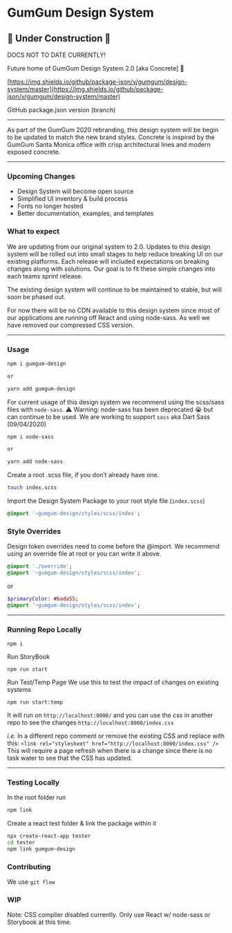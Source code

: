 # GumGum Design System

## 🚧 Under Construction 🚧

DOCS NOT TO DATE CURRENTLY!

Future home of GumGum Design System 2.0 [aka Concrete] 🚧

[https://img.shields.io/github/package-json/v/gumgum/design-system/master](https://img.shields.io/github/package-json/v/gumgum/design-system/master)

GitHub package.json version (branch)

---

As part of the GumGum 2020 rebranding, this design system will be begin to be updated to match the new brand styles. Concrete is inspired by the GumGum Santa Monica office with crisp architectural lines and modern exposed concrete.

---

### Upcoming Changes

- Design System will become open source
- Simplified UI inventory & build process
- Fonts no longer hosted
- Better documentation, examples, and templates

### What to expect

We are updating from our original system to 2.0. Updates to this design system will be rolled out into small stages to help reduce breaking UI on our existing platforms. Each release will included expectations on breaking changes along with solutions. Our goal is to fit these simple changes into each teams sprint release.

The existing design system will continue to be maintained to stable, but will soon be phased out.

For now there will be no CDN available to this design system since most of our applications are running off React and using node-sass. As well we have removed our compressed CSS version.

---

### Usage

```bash
npm i gumgum-design

or

yarn add gumgum-design
```

For current usage of this design system we recommend using the scss/sass files with `node-sass`. ⚠️ Warning: node-sass has been deprecated 😭  but can continue to be used. We are working to support `sass` aka Dart Sass (09/04/2020)

```bash
npm i node-sass

or

yarn add node-sass
```

Create a root .scss file, if you don’t already have one.

```bash
touch index.scss
```

Import the Design System Package to your root style file (`index.scss`)

```sass
@import '~gumgum-design/styles/scss/index';
```

### Style Overrides

Design token overrides need to come before the @import. We recommend using an override file at root or you can write it above.

```sass
@import './override';
@import '~gumgum-design/styles/scss/index';
```

or

```sass
$primaryColor: #bada55;
@import '~gumgum-design/styles/scss/index';
```

---

### Running Repo Locally

`npm i`

Run StoryBook

`npm run start`

Run Test/Temp Page We use this to test the impact of changes on existing systems

`npm run start:temp`

It will run on `http://localhost:8000/` and you can use the css in another repo to see the changes `http://localhost:8000/index.css`

*i.e.* In a different repo comment or remove the existing CSS and replace with this: `<link rel="stylesheet" href="http://localhost:8000/index.css" />` This will require a page refresh when there is a change since there is no task water to see that the CSS has updated.

---

### Testing Locally

In the root folder run

```bash
npm link
```

Create a react test folder & link the package within it

```bash
npx create-react-app tester
cd tester
npm link gumgum-design
```

### Contributing

We use `git flow`

### WIP

Note: CSS complier disabled currently. Only use React w/ node-sass or Storybook at this time.
